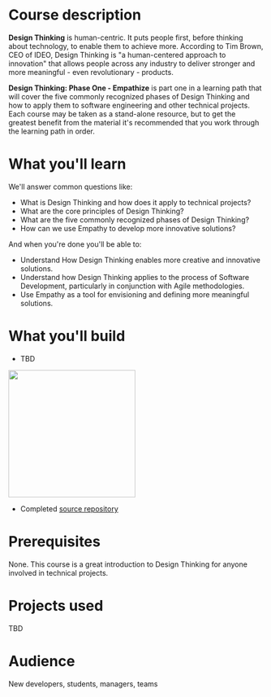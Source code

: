 # Course description
**Design Thinking** is human-centric. It puts people first, before thinking about technology, to enable them to achieve more.  According to Tim Brown, CEO of IDEO, Design Thinking is "a human-centered approach to innovation" that allows people across any industry to deliver stronger and more meaningful - even revolutionary - products.

**Design Thinking: Phase One - Empathize** is part one in a learning path that will cover the five commonly recognized phases of Design Thinking and how to apply them to software engineering and other technical projects.  Each course may be taken as a stand-alone resource, but to get the greatest benefit from the material it's recommended that you work through the learning path in order.

# What you'll learn

We'll answer common questions like:
- What is Design Thinking and how does it apply to technical projects?
- What are the core principles of Design Thinking?
- What are the five commonly recognized phases of Design Thinking?
- How can we use Empathy to develop more innovative solutions?

And when you're done you'll be able to:
- Understand How Design Thinking enables more creative and innovative solutions.
- Understand how Design Thinking applies to the process of Software Development, particularly in conjunction with Agile methodologies.
- Use Empathy as a tool for envisioning and defining more meaningful solutions.

# What you'll build
- TBD
<p align="left">
  <img src="https://user-images.githubusercontent.com/38021615/74766565-2f197600-523a-11ea-9639-e22513cf6e6e.png" width="250" height="250">
</p>

- Completed [source repository](https://github.com/githubtraining/design-thinking-phase-one-empathy/)

# Prerequisites
None. This course is a great introduction to Design Thinking for anyone involved in technical projects.

# Projects used
TBD

# Audience

New developers, students, managers, teams
